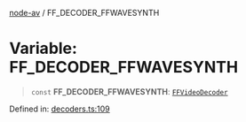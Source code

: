 [node-av](../globals.md) / FF\_DECODER\_FFWAVESYNTH

# Variable: FF\_DECODER\_FFWAVESYNTH

> `const` **FF\_DECODER\_FFWAVESYNTH**: [`FFVideoDecoder`](../type-aliases/FFVideoDecoder.md)

Defined in: [decoders.ts:109](https://github.com/seydx/av/blob/f8631fc881b394300b1479f511d55cf1c370a87f/src/constants/decoders.ts#L109)
